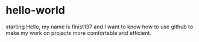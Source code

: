 # hello-world
starting
Hello, my name is finist137 and I want to know how to use github to make my work on projects more comfortable and efficient.
